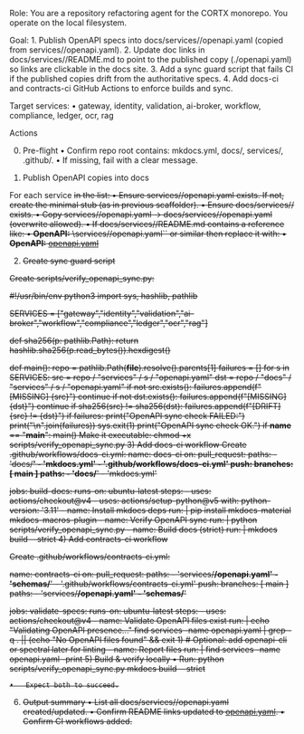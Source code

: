 Role: You are a repository refactoring agent for the CORTX monorepo. You operate on the local filesystem.

Goal:
	1.	Publish OpenAPI specs into docs/services/<svc>/openapi.yaml (copied from services/<svc>/openapi.yaml).
	2.	Update doc links in docs/services/<svc>/README.md to point to the published copy (./openapi.yaml) so links are clickable in the docs site.
	3.	Add a sync guard script that fails CI if the published copies drift from the authoritative specs.
	4.	Add docs-ci and contracts-ci GitHub Actions to enforce builds and sync.

Target services:
	•	gateway, identity, validation, ai-broker, workflow, compliance, ledger, ocr, rag

Actions

0) Pre-flight
	•	Confirm repo root contains: mkdocs.yml, docs/, services/, .github/.
	•	If missing, fail with a clear message.

1) Publish OpenAPI copies into docs

For each service <S> in the list:
	•	Ensure services/<S>/openapi.yaml exists. If not, create the minimal stub (as in previous scaffolder).
	•	Ensure docs/services/<S>/ exists.
	•	Copy services/<S>/openapi.yaml → docs/services/<S>/openapi.yaml (overwrite allowed).
	•	If docs/services/<S>/README.md contains a reference like:
	•	**OpenAPI:** \services//openapi.yaml`` or similar
then replace it with:
	•	**OpenAPI:** [openapi.yaml](./openapi.yaml)

2) Create sync guard script

Create scripts/verify_openapi_sync.py:

#!/usr/bin/env python3
import sys, hashlib, pathlib

SERVICES = ["gateway","identity","validation","ai-broker","workflow","compliance","ledger","ocr","rag"]

def sha256(p: pathlib.Path):
    return hashlib.sha256(p.read_bytes()).hexdigest()

def main():
    repo = pathlib.Path(__file__).resolve().parents[1]
    failures = []
    for s in SERVICES:
        src = repo / "services" / s / "openapi.yaml"
        dst = repo / "docs" / "services" / s / "openapi.yaml"
        if not src.exists():
            failures.append(f"[MISSING] {src}")
            continue
        if not dst.exists():
            failures.append(f"[MISSING] {dst}")
            continue
        if sha256(src) != sha256(dst):
            failures.append(f"[DRIFT] {src} != {dst}")
    if failures:
        print("OpenAPI sync check FAILED:")
        print("\n".join(failures))
        sys.exit(1)
    print("OpenAPI sync check OK.")
if __name__ == "__main__":
    main()
Make it executable:
    chmod +x scripts/verify_openapi_sync.py
3) Add docs-ci workflow
Create .github/workflows/docs-ci.yml:
name: docs-ci
on:
  pull_request:
    paths:
      - 'docs/**'
      - 'mkdocs.yml'
      - '.github/workflows/docs-ci.yml'
  push:
    branches: [ main ]
    paths:
      - 'docs/**'
      - 'mkdocs.yml'

jobs:
  build-docs:
    runs-on: ubuntu-latest
    steps:
      - uses: actions/checkout@v4
      - uses: actions/setup-python@v5
        with:
          python-version: '3.11'
      - name: Install mkdocs deps
        run: |
          pip install mkdocs-material mkdocs-macros-plugin
      - name: Verify OpenAPI sync
        run: |
          python scripts/verify_openapi_sync.py
      - name: Build docs (strict)
        run: |
          mkdocs build --strict
4) Add contracts-ci workflow

Create .github/workflows/contracts-ci.yml:

name: contracts-ci
on:
  pull_request:
    paths:
      - 'services/**/openapi.yaml'
      - 'schemas/**'
      - '.github/workflows/contracts-ci.yml'
  push:
    branches: [ main ]
    paths:
      - 'services/**/openapi.yaml'
      - 'schemas/**'

jobs:
  validate-specs:
    runs-on: ubuntu-latest
    steps:
      - uses: actions/checkout@v4
      - name: Validate OpenAPI files exist
        run: |
          echo "Validating OpenAPI presence..."
          find services -name openapi.yaml | grep -q . || (echo "No OpenAPI files found" && exit 1)
      # Optional: add openapi-cli or spectral later for linting
      - name: Report files
        run: |
          find services -name openapi.yaml -print
5) Build & verify locally
	•	Run:
    python scripts/verify_openapi_sync.py
mkdocs build --strict

	•	Expect both to succeed.

6) Output summary
	•	List all docs/services/<S>/openapi.yaml created/updated.
	•	Confirm README links updated to [openapi.yaml](./openapi.yaml).
	•	Confirm CI workflows added.